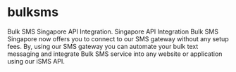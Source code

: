 # bulksms
Bulk SMS Singapore API Integration.
Singapore API Integration Bulk SMS Singapore now offers you to connect to our SMS gateway without any setup fees. By, using our SMS gateway you can automate your bulk text messaging and integrate Bulk SMS service into any website or application using our iSMS API.
